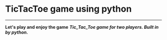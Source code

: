 # TicTacToe game using python
----
**Let's play and enjoy the game**
***Tic_Tac_Toe game for two players. Built in by python.***
